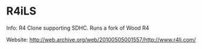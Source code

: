 # R4iLS

Info:
R4 Clone supporting SDHC. Runs a fork of Wood R4

Website:
http://web.archive.org/web/20100505001557/http://www.r4li.com/
